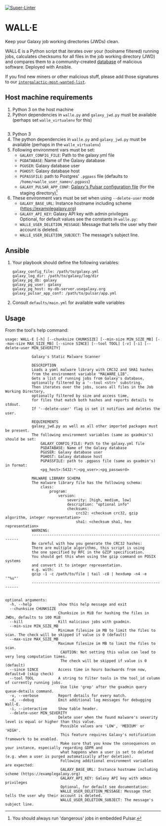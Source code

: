 [![Super-Linter](https://github.com/usegalaxy-eu/WallE/actions/workflows/lint.yml/badge.svg)](https://github.com/marketplace/actions/super-linter)

# WALL·E

Keep your Galaxy job working directories (JWDs) clean.

WALL·E is a Python script that iterates over your (toolname filtered) running jobs, calculates checksums for all files in the job working directory (JWD)
and compares them to a community-created [database](https://github.com/usegalaxy-eu/intergalactic-most-wanted-list) of malicious software.
Deployed with Ansible.

If you find new miners or other malicious stuff, please add those signatures to our [`intergalactic-most-wanted-list`](https://github.com/usegalaxy-eu/intergalactic-most-wanted-list).

## Host machine requirements

1. Python 3 on the host machine
1. Python dependencies in `walle.py` and `galaxy_jwd.py` must be available (perhaps set `walle_virtualenv` for this)
    ```

1. Python 3
1. The python dependencies in `walle.py` and `galaxy_jwd.py` must be available (perhaps in the `walle_virtualenv`)
1. Following environment vars must be set:
    - `GALAXY_CONFIG_FILE`: Path to the galaxy.yml file
    - `PGDATABASE`: Name of the Galaxy database
    - `PGUSER`: Galaxy database user
    - `PGHOST`: Galaxy database host
    - `PGPASSFILE`: path to Postgres' `.pgpass` file (defaults to `/home/<walle_user_name>/.pgpass`)
    - `GALAXY_PULSAR_APP_CONF`: [Galaxy's Pulsar configuration file](https://github.com/galaxyproject/pulsar/blob/master/app.yml.sample) (for the staging directory)[^1]
4. These environment vars must be set when using `--delete-user` mode
    - `GALAXY_BASE_URL`: Instance hostname including scheme (https://examplegalaxy.org)
    - `GALAXY_API_KEY`: Galaxy API key with admin privileges\
    Optional, for default values see the constants in `walle.py`:
    - `WALLE_USER_DELETION_MESSAGE`: Message that tells the user why their account is deleted.
    - `WALLE_USER_DELETION_SUBJECT`: The message's subject line.

[^1]: You should always run 'dangerous' jobs in embedded Pulsar.

## Ansible

1. Your playbook should define the following variables:
    ```
    galaxy_config_file: /path/to/galaxy.yml
    galaxy_log_dir: /path/to/galaxy/log/dir
    galaxy_pg_db: galaxy
    galaxy_pg_user: galaxy
    galaxy_pg_host: my-db-server.usegalaxy.org
    galaxy_pulsar_app_conf: /path/to/pulsar/app.yml
1. Consult `defaults/main.yml` for available walle variables

## Usage
From the tool's help command:
~~~
usage: WALL·E [-h] [--chunksize CHUNKSIZE] [--min-size MIN_SIZE_MB] [--max-size MAX_SIZE_MB] [--since SINCE] [--tool TOOL] [-v] [-i] [--delete-user MIN_SEVERITY]

            Galaxy's Static Malware Scanner

            DESCRIPTION
            Loads a yaml malware library with CRC32 and SHA1 hashes
            from the environment variable "MALWARE_LIB".
            Gets a list of running jobs from Galaxy's database,
            optionally filtered by a '--tool <str>' substring.
            Then iterates over the jobs, scans all files in the Job Working Directory,
            optionally filtered by size and access time,
            for files that match both hashes and reports details to stdout.
            If '--delete-user' flag is set it notifies and deletes the user.

            REQUIREMENTS
            galaxy_jwd.py as well as all other imported packages must be present.
            The following environment variables (same as gxadmin's) should be set:
                GALAXY_CONFIG_FILE: Path to the galaxy.yml file
                PGDATABASE: Name of the Galaxy database
                PGUSER: Galaxy database user
                PGHOST: Galaxy database host
                PGPASSFILE: path to .pgpass file (same as gxadmin's) in format:
                <pg_host>:5432:*:<pg_user>:<pg_password>

            MALWARE LIBRARY SCHEMA
            The malware library file has the following schema:
                class:
                    program:
                        version:
                            severity: [high, medium, low]
                            description: "optional info"
                            checksums:
                                crc32: <checksum crc32, gzip algorithm, integer representation>
                                sha1: <checksum sha1, hex representation>
            WARNING:
            ----------------------------------------------------------------
            Be careful with how you generate the CRC32 hashes:
            There are multiple algorithms, this script is using
            the one specified by RFC in the GZIP specification.
            You should get this when using the gzip command on POSIX systems
            and convert it to integer representation.
            e.g. with:
            gzip -1 -c /path/to/file | tail -c8 | hexdump -n4 -e '"%u"'
            ----------------------------------------------------------------


optional arguments:
  -h, --help            show this help message and exit
  --chunksize CHUNKSIZE
                        Chunksize in MiB for hashing the files in JWDs, defaults to 100 MiB
  --kill                Kill malicious jobs with gxadmin.
  --min-size MIN_SIZE_MB
                        Minimum filesize im MB to limit the files to scan. The check will be skipped if value is 0 (default)
  --max-size MAX_SIZE_MB
                        Maximum filesize im MB to limit the files to scan.
                         CAUTION: Not setting this value can lead to very long computation times.
                         The check will be skipped if value is 0 (default)
  --since SINCE         Access time in hours backwards from now, default=0 (skip check)
  --tool TOOL           A string to filter tools in the tool_id column of currently running jobs.
                         Use like 'grep' after the gxadmin query queue-details command.
  -v, --verbose         Report details for every match.
  -d, --debug           Emit additional log messages for debugging Wall-E.
  -i, --interactive     Show table header.
  --delete-user MIN_SEVERITY
                        Delete user when the found malware's severity level is equal or higher than this value.
                         Possible values are 'LOW', 'MEDIUM' or 'HIGH'.
                         This feature requires Galaxy's notification framework to be enabled.
                         Make sure that you know the consequences on your instance, especially regarding GDPR and
                         what happens when a user is set to deleted (e.g. when a user is purged automatically after deletion).
                         Following additional environment variables are expected:
                         GALAXY_BASE_URL: Instance hostname including scheme (https://examplegalaxy.org)
                         GALAXY_API_KEY: Galaxy API key with admin privileges
                         Optional, for default see documentation:
                         WALLE_USER_DELETION_MESSAGE: Message that tells the user why their account is deleted.
                         WALLE_USER_DELETION_SUBJECT: The message's subject line.
~~~

